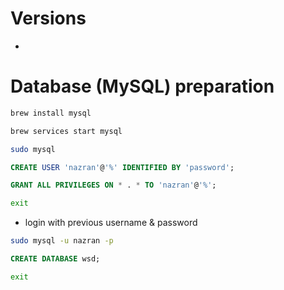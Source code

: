 # Versions
- 

# Database (MySQL) preparation
```bash
brew install mysql
```
```bash
brew services start mysql
```
```bash
sudo mysql
```
```sql
CREATE USER 'nazran'@'%' IDENTIFIED BY 'password';
```
```sql
GRANT ALL PRIVILEGES ON * . * TO 'nazran'@'%';
```
```bash
exit
```
- login with previous username & password
```bash
sudo mysql -u nazran -p
```
```sql
CREATE DATABASE wsd;
```
```bash
exit
```
# 


